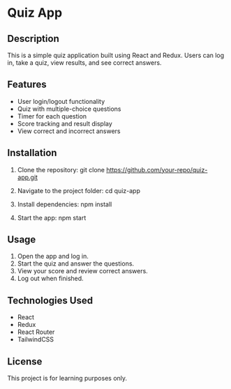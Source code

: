 # Quiz App

## Description
This is a simple quiz application built using React and Redux. Users can log in, take a quiz, view results, and see correct answers.

## Features
- User login/logout functionality
- Quiz with multiple-choice questions
- Timer for each question
- Score tracking and result display
- View correct and incorrect answers

## Installation
1. Clone the repository:
git clone https://github.com/your-repo/quiz-app.git

2. Navigate to the project folder:
cd quiz-app

3. Install dependencies:
npm install

4. Start the app:
npm start


## Usage
1. Open the app and log in.
2. Start the quiz and answer the questions.
3. View your score and review correct answers.
4. Log out when finished.

## Technologies Used
- React
- Redux
- React Router
- TailwindCSS 

## License
This project is for learning purposes only.
